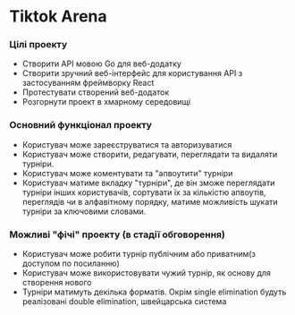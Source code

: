# Tiktok Arena
### Цілі проекту
- Створити АРІ мовою Go для веб-додатку
- Створити зручний веб-інтерфейс для користування АРІ з застосуванням фреймворку React
- Протестувати створений веб-додаток
- Розгорнути проект в хмарному середовищі
### Основний функціонал проекту
- Користувач може зареєструватися та авторизуватися
- Користувач може створити, редагувати, переглядати та видаляти турніри.
- Користувач може коментувати та "апвоутити" турніри
- Користувач матиме вкладку "турніри", де він зможе переглядати турніри інших користувачів, сортувати їх за кількістю апвоутів, переглядів чи в алфавітному порядку, матиме можливість шукати турніри за ключовими словами.
### Можливі "фічі" проекту (в стадії обговорення)
- Користувач може робити турнір публічним або приватним(з доступом по посиланню)
- Користувач може використовувати чужий турнір, як основу для створення нового
- Турніри матимуть декілька форматів. Окрім single elimination будуть реалізовані double elimination, швейцарська система
